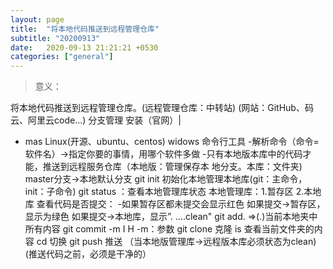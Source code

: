 ```yaml
---
layout: page
title:  "将本地代码推送到远程管理仓库"
subtitle: "20200913"
date:   2020-09-13 21:21:21 +0530
categories: ["general"]
---
```


> 意义：
>
将本地代码推送到远程管理仓库。(远程管理仓库：中转站) (网站：GitHub、码云、阿里云code...)
分支管理
安装（官网）|
- mas Linux(开源、ubuntu、centos) widows
命令行工具
-解析命令（命令=软件名）->指定你要的事情，用哪个软件多做
-只有本地版本库中的代码才能，推送到远程服务仓库（本地版：管理保存本
地分支。本库：文件夹)
master分支->本地默认分支
git init 初始化本地管理本地库(git：主命令，init：子命令)
git status ：查看本地管理库状态
本地管理库：1.暂存区 2.本地库
查看代码是否提交：
-如果暂存区都未提交会显示红色
如果提交->暂存区，显示为绿色
如果提交->本地库，显示”. ....clean"
git add. =>(.)当前本地夹中所有内容
git commit -m I H
-m：参数
git clone 克隆
is 查看当前文件夹的内容
cd 切换
git push 推送
（当本地版管理库->远程版本库必须状态为clean)(推送代码之前，必须是干净的）
